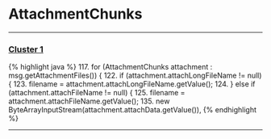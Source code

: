 # AttachmentChunks

***

### [Cluster 1](./1)
{% highlight java %}
117. for (AttachmentChunks attachment : msg.getAttachmentFiles()) {
122.     if (attachment.attachLongFileName != null) {
123.   filename = attachment.attachLongFileName.getValue();
124.     } else if (attachment.attachFileName != null) {
125.   filename = attachment.attachFileName.getValue();
135.           new ByteArrayInputStream(attachment.attachData.getValue()),
{% endhighlight %}

***

